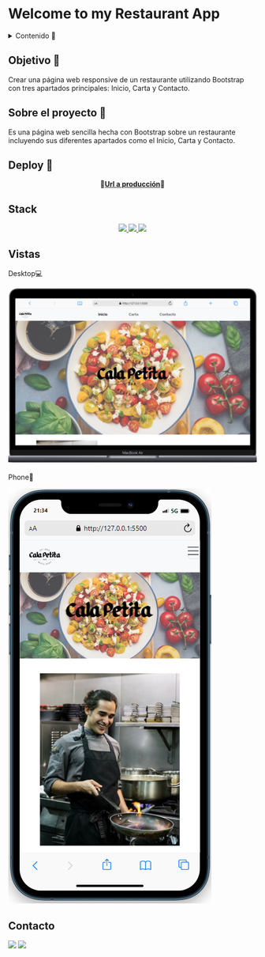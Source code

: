 # Welcome to my Restaurant App

<details>
  <summary>Contenido 📝</summary>
  <ol>
    <li><a href="#objetivo-🎯">Objetivo</a></li>
    <li><a href="#sobre-el-proyecto-🔎">Sobre el proyecto</a></li>
    <li><a href="#deploy-🚀">Deploy</a></li>
    <li><a href="#stack">Stack</a></li>
    <li><a href="#vistas">Vistas</a></li>
    <li><a href="#contacto">Contacto</a></li>
  </ol>
</details>

## Objetivo 🎯

Crear una página web responsive de un restaurante utilizando Bootstrap con tres apartados principales: Inicio, Carta y Contacto.

## Sobre el proyecto 🔎

Es una página web sencilla hecha con Bootstrap sobre un restaurante incluyendo sus diferentes apartados como el Inicio, Carta y Contacto.

## Deploy 🚀

<div align="center">
    🍴<a href="https://www.google.com"><strong>Url a producción</strong></a>🍴
</div>

## Stack

<div align="center">
<a href="https://developer.mozilla.org/es/docs/Glossary/HTML5">
    <img src= "https://img.shields.io/badge/HTML5-E34F26?style=for-the-badge&logo=html5&logoColor=white"/>
</a>
<a href="https://developer.mozilla.org/es/docs/Web/CSS">
    <img src= "https://img.shields.io/badge/CSS3-1572B6?style=for-the-badge&logo=css3&logoColor=white"/>
</a>
<a href="https://getbootstrap.com/docs/5.0/getting-started/introduction/">
    <img src= "https://img.shields.io/badge/Bootstrap-563D7C?style=for-the-badge&logo=bootstrap&logoColor=white"/>
</a>
 </div>

## Vistas

Desktop💻

<img src="./img/captura-pc1.png">

Phone📱

<img src="./img/captura-movil1.png">

## Contacto

<a href = "mailto:yonetzymm@gmail.com"><img src="https://img.shields.io/badge/Gmail-C6362C?style=for-the-badge&logo=gmail&logoColor=white" target="_blank"></a>
<a href="https://www.linkedin.com/in/yonetzy-moreno/" target="_blank"><img src="https://img.shields.io/badge/-LinkedIn-%230077B5?style=for-the-badge&logo=linkedin&logoColor=white" target="_blank"></a>

</p>
